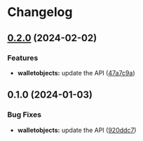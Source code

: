 # Changelog

## [0.2.0](https://github.com/googleapis/google-api-nodejs-client/compare/walletobjects-v0.1.0...walletobjects-v0.2.0) (2024-02-02)


### Features

* **walletobjects:** update the API ([47a7c9a](https://github.com/googleapis/google-api-nodejs-client/commit/47a7c9a994495ad2184b5d5db2e7c60de2e3c826))

## 0.1.0 (2024-01-03)


### Bug Fixes

* **walletobjects:** update the API ([920ddc7](https://github.com/googleapis/google-api-nodejs-client/commit/920ddc780c9201ae9c3aa68b1ba535d125797d7a))
